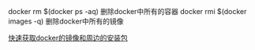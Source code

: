 docker rm $(docker ps -aq)  删除docker中所有的容器
docker rmi $(docker images -q) 删除docker中所有的镜像

[快速获取docker的镜像和周边的安装包](https://get.daocloud.io/)

